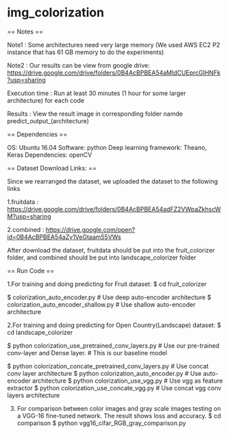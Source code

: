 # img_colorization

== Notes ==

Note1 : Some architectures need very large memory
(We used AWS EC2 P2 instance that has 61 GB memory to do the experiments)

Note2 : Our results can be view from google drive:
https://drive.google.com/drive/folders/0B4AcBPBEA54aMldCUEprcGlHNFk?usp=sharing

Execution time : Run at least 30 minutes (1 hour for some larger architecture) for each code

Results : View the result image in corresponding folder namde predict_output_(architecture)

== Dependencies ==

OS: Ubuntu 16.04
Software: python 
Deep learning framework: Theano, Keras
Dependencies: openCV

== Dataset Download Links: ==

Since we rearranged the dataset, we uploaded the dataset to the following links

1.fruitdata : https://drive.google.com/drive/folders/0B4AcBPBEA54adFZ2VWpaZkhscWM?usp=sharing

2.combined : https://drive.google.com/open?id=0B4AcBPBEA54aZy1VeGtaam55VWs

After download the dataset, fruitdata should be put into the fruit_colorizer folder,
and combined should be put into landscape_colorizer folder



== Run Code ==

1.For training and doing predicting for Fruit dataset:
$ cd fruit_colorizer

$ colorization_auto_encoder.py             # Use deep auto-encoder architecture 
$ colorization_auto_encoder_shallow.py     # Use shallow auto-encoder architecture 


2.For training and doing predicting for Open Country(Landscape) dataset:
$ cd landscape_colorizer

$ python colorization_use_pretrained_conv_layers.py          # Use our pre-trained conv-layer and Dense layer.
                                                             # This is our baseline model

$ python colorization_concate_pretrained_conv_layers.py      # Use concat conv layer architecture
$ python colorization_auto_encoder.py                        # Use auto-encoder architecture
$ python colorization_use_vgg.py                             # Use vgg as feature extractor
$ python colorization_use_concate_vgg.py                     # Use concat vgg conv layers architecture

3. For comparison between color images and gray scale images testing on a VGG-16 fine-tuned network. The result shows loss and accuracy.
$ cd comparison
$ python vgg16_cifar_RGB_gray_comparison.py
